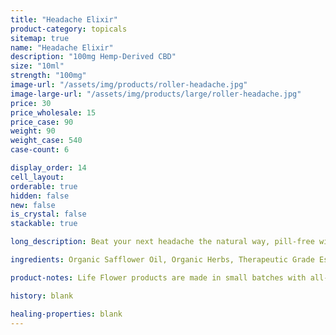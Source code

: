 ```yaml
---
title: "Headache Elixir"
product-category: topicals
sitemap: true
name: "Headache Elixir"
description: "100mg Hemp-Derived CBD"
size: "10ml"
strength: "100mg"
image-url: "/assets/img/products/roller-headache.jpg"
image-large-url: "/assets/img/products/large/roller-headache.jpg"
price: 30
price_wholesale: 15
price_case: 90
weight: 90
weight_case: 540
case-count: 6

display_order: 14
cell_layout:
orderable: true
hidden: false
new: false
is_crystal: false
stackable: true

long_description: Beat your next headache the natural way, pill-free with a blend of nature's many solutions. Infused Sweet Almond oil is paired with healing essential oils that have been proven over and over to kick headaches and migraines- Infused with corresponding organic herbs to provide extra minerals, nutrients and healing benefits. Includes a cleansed and charged quartz crystal chip to amplify it all.

ingredients: Organic Safflower Oil, Organic Herbs, Therapeutic Grade Essential Oils of Peppermint, Lavender, Frankincense & Eucalyptus, Elderberry Extract, Organic Hemp-Derived Cannabidiol Isolate, Cleansed & Charged Quartz

product-notes: Life Flower products are made in small batches with all-natural and boutique ingredients. Orders are processed and shipped in 7-10 business days. Please allow additional time for&nbsp;delivery.

history: blank

healing-properties: blank
---
```

